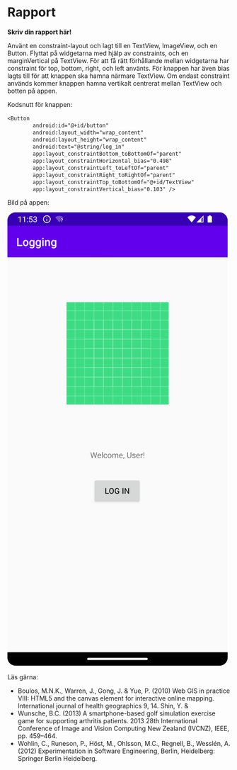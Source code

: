 
# Rapport

**Skriv din rapport här!**

Använt en constraint-layout och lagt till en TextView, ImageView, och en Button.
Flyttat på widgetarna med hjälp av constraints, och en marginVertical på TextView.
För att få rätt förhållande mellan widgetarna har constraint för top, bottom,
right, och left använts. För knappen har även bias lagts till för
att knappen ska hamna närmare TextView. Om endast constraint används kommer 
knappen hamna vertikalt centrerat mellan TextView och botten på appen.

Kodsnutt för knappen: 
```
<Button
        android:id="@+id/button"
        android:layout_width="wrap_content"
        android:layout_height="wrap_content"
        android:text="@string/log_in"
        app:layout_constraintBottom_toBottomOf="parent"
        app:layout_constraintHorizontal_bias="0.498"
        app:layout_constraintLeft_toLeftOf="parent"
        app:layout_constraintRight_toRightOf="parent"
        app:layout_constraintTop_toBottomOf="@+id/TextView"
        app:layout_constraintVertical_bias="0.103" />
```

Bild på appen:

![](Screenshot_Loggning.png)

Läs gärna:

- Boulos, M.N.K., Warren, J., Gong, J. & Yue, P. (2010) Web GIS in practice VIII: HTML5 and the canvas element for interactive online mapping. International journal of health geographics 9, 14. Shin, Y. &
- Wunsche, B.C. (2013) A smartphone-based golf simulation exercise game for supporting arthritis patients. 2013 28th International Conference of Image and Vision Computing New Zealand (IVCNZ), IEEE, pp. 459–464.
- Wohlin, C., Runeson, P., Höst, M., Ohlsson, M.C., Regnell, B., Wesslén, A. (2012) Experimentation in Software Engineering, Berlin, Heidelberg: Springer Berlin Heidelberg.

